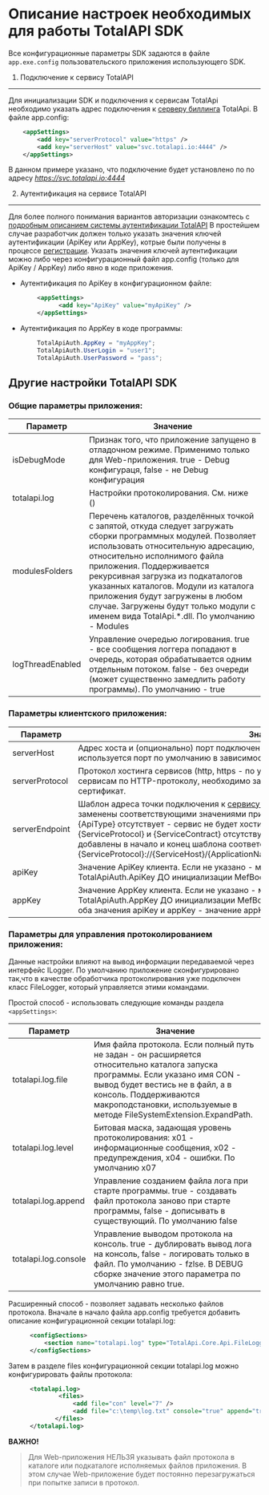 Описание настроек  необходимых для работы TotalAPI SDK
================================================================
Все конфигурационные параметры SDK задаются в файле `app.exe.config` пользовательского приложения использующего SDK. 

1. Подключение к сервису TotalAPI
---------------------------------------------------------------
Для инициализации SDK и подключения к сервисам TotalApi необходимо указать адрес подключения к [серверу биллинга]() TotalApi. 
В файле app.config:  
```xml
    <appSettings>
    	<add key="serverProtocol" value="https" />
    	<add key="serverHost" value="svc.totalapi.io:4444" />
    </appSettings>
```
В данном примере указано, что подключение будет установлено по  по адресу *https://svc.totalapi.io:4444* 

2. Аутентификация на сервисе TotalAPI
--------------------------------------------------------------------
Для более полного понимания вариантов авторизации ознакомтесь с [подробным описанием системы аутентификации TotalAPI]()
В простейшем случае разработчик должен только указать значения  ключей аутентификации (ApiKey или AppKey), котрые были получены в процессе [регистрации](http://welcome.totalapi.io). 
Указать значения ключей аутентификации можно либо через конфигурационный файл app.config (только для ApiKey / AppKey) либо явно в коде приложения.
* Аутентификация по ApiKey в конфигурационном файле:
```xml
    	<appSettings>
              <add key="ApiKey" value="myApiKey" />
    	</appSettings>
```
*  Аутентификация по AppKey в коде программы:
```C#
		TotalApiAuth.AppKey = "myAppKey";
		TotalApiAuth.UserLogin = "user1";	
		TotalApiAuth.UserPassword = "pass";
```
Другие настройки TotalAPI SDK
--------------------------------------------------------------------
### Общие параметры приложения:	   

| Параметр |Значение|
|------------------|---------------|
|isDebugMode 		| Признак того, что приложение запущено в отладочном режиме. Применимо только для Web-приложения. true - Debug конфигураця, false - не Debug конфигурация|
|totalapi.log		| Настройки протоколирования. См. ниже ()|
|modulesFolders	| Перечень каталогов, разделённых точкой с запятой, откуда следует загружать сборки программных модулей. Позволяет использовать относительную адресацию, относительно исполнимого файла приложения. Поддерживается рекурсивная загрузка из подкаталогов указанных каталогов. Модули из каталога приложения будут загружены в любом случае. Загружены будут только модули с именем вида TotalApi.*.dll. По умолчанию - Modules|
|logThreadEnabled	| Управление очередью логирования. true - все сообщения логгера попадают в очередь, которая обрабатывается одним отдельным потоком. false - без очереди (может существенно замедлить работу программы). По умолчанию - true|

### Параметры клиентского приложения:

| Параметр |Значение|
|---------------|---------------|
| serverHost	|Адрес хоста и (опционально) порт подключения к сервису биллинга. Если порт не указан - используется порт по умолчанию в зависимости от протокола. По умолчанию - localhost |
| serverProtocol|Протокол хостинга сервисов (http, https - по умолчанию). Для возможности подключения к сервисам по HTTP-протоколу, необходимо зарегистрировать и замапить на указанный порт сертификат. |
| serverEndpoint|Шаблон адреса точки подключения к [сервису биллинга](). Шаблоны  в фигурных скобках будут заменены соответствующими значениями при построении адреса. Если макроопределение {ApiType} отсутствует - сервис не будет хостить WebApi сервисы. Если макроопределения {ServiceProtocol} и {ServiceContract} отсутствуют в шаблоне - они будут автоматически добавлены в начало и конец шаблона соответственно. По умолчанию* {ServiceProtocol}://{ServiceHost}/{ApplicationName}/api/{ApiVersion}/{ApiType}/{ServiceContract}*||
| apiKey		|Значение ApiKey клиента. Если не указано - можно установить программно свойство TotalApiAuth.ApiKey ДО инициализации MefBootstrapper'a. |
| appKey		|Значение AppKey клиента. Если не указано - можно установить программно свойство TotalApiAuth.AppKey ДО инициализации MefBootstrapper'a. если установлено одновременно оба значения apiKey и appKey - значение appKey игнорируется.|

### Параметры для управления протоколированием приложения:
Данные настройки влияют на вывод информации передаваемой через интерфейс ILogger. По умолчанию приложение сконфигурировано так,что в качестве обработчика протоколирования уже подключен класс FileLogger, который управляется этими командами.

Простой способ - использовать следующие команды раздела `<appSettings>`:

| Параметр |Значение|
|---------------|---------------|
|totalapi.log.file 		| Имя файла протокола. Если полный путь не задан - он расширяется относительно каталога запуска программы. Если указано имя CON - вывод будет вестись не в файл, а в консоль. Поддерживаются макроподстановки, используемые в методе FileSystemExtension.ExpandPath.|
|totalapi.log.level 	        | Битовая маска, задающая уровень протоколирования: x01 - информационные сообщения, x02 - предупреждения, x04 - ошибки. По умолчанию x07|
|totalapi.log.append 	| Управление созданием файла лога при старте программы. true - создавать файл протокола заново при старте программы, false - дописывать в существующий. По умолчанию false|
|totalapi.log.console 	| Управление выводом протокола на консоль. true - дублировать вывод лога на консоль, false - логировать только в файл. По умолчанию - fzlse. В DEBUG сборке значение этого параметра по умолчанию равно true.|

Расширенный способ - позволяет задавать несколько файлов протокола. Вначале в начало файла app.config требуется добавить описание конфигурационной секции totalapi.log:
```xml
	  <configSections>
		  <section name="totalapi.log" type="TotalApi.Core.Api.FileLoggerConfiguration, TotalApi.Core" />
	  </configSections>  
```
Затем в разделе files конфигурационной секции totalapi.log можно конфигурировать файлы протокола:
```xml
	  <totalapi.log>
              <files>
                  <add file="con" level="7" />
                  <add file="c:\temp\log.txt" console="true" append="true" />
             </files>
      </totalapi.log>
```
**ВАЖНО!**
> Для Web-приложения НЕЛЬЗЯ указывать файл протокола в каталоге или подкаталоге исполняемых файлов приложения.  В этом случае Web-приложение будет постоянно перезагружаться при попытке записи в протокол.